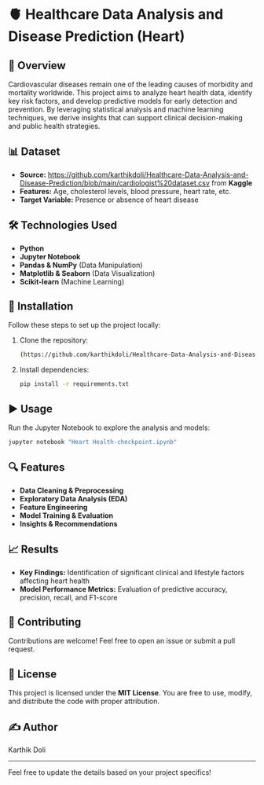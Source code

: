 # 🫀 Healthcare Data Analysis and Disease Prediction (Heart)

## 📌 Overview
Cardiovascular diseases remain one of the leading causes of morbidity and mortality worldwide. This project aims to analyze heart health data, identify key risk factors, and develop predictive models for early detection and prevention. By leveraging statistical analysis and machine learning techniques, we derive insights that can support clinical decision-making and public health strategies.

## 📊 Dataset
- **Source:** https://github.com/karthikdoli/Healthcare-Data-Analysis-and-Disease-Prediction/blob/main/cardiologist%20dataset.csv from **Kaggle**
- **Features:** Age, cholesterol levels, blood pressure, heart rate, etc.
- **Target Variable:** Presence or absence of heart disease

## 🛠️ Technologies Used
- **Python**
- **Jupyter Notebook**
- **Pandas & NumPy** (Data Manipulation)
- **Matplotlib & Seaborn** (Data Visualization)
- **Scikit-learn** (Machine Learning)

## 🚀 Installation
Follow these steps to set up the project locally:

1. Clone the repository:
   ```sh
   (https://github.com/karthikdoli/Healthcare-Data-Analysis-and-Disease-Prediction)
   ```
2. Install dependencies:
   ```sh
   pip install -r requirements.txt
   ```

## ▶️ Usage
Run the Jupyter Notebook to explore the analysis and models:
```sh
jupyter notebook "Heart Health-checkpoint.ipynb"
```

## 🔍 Features
- **Data Cleaning & Preprocessing**
- **Exploratory Data Analysis (EDA)**
- **Feature Engineering**
- **Model Training & Evaluation**
- **Insights & Recommendations**

## 📈 Results
- **Key Findings:** Identification of significant clinical and lifestyle factors affecting heart health
- **Model Performance Metrics:** Evaluation of predictive accuracy, precision, recall, and F1-score

## 🤝 Contributing
Contributions are welcome! Feel free to open an issue or submit a pull request.

## 📜 License
This project is licensed under the **MIT License**. You are free to use, modify, and distribute the code with proper attribution. 
## ✍️ Author
Karthik Doli 

---
Feel free to update the details based on your project specifics!

